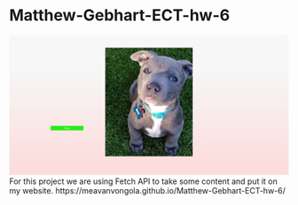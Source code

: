 # Matthew-Gebhart-ECT-hw-6
<img src="2022-04-01.png">
For this project we are using Fetch API to take some content and put it on my website. 
https://meavanvongola.github.io/Matthew-Gebhart-ECT-hw-6/

